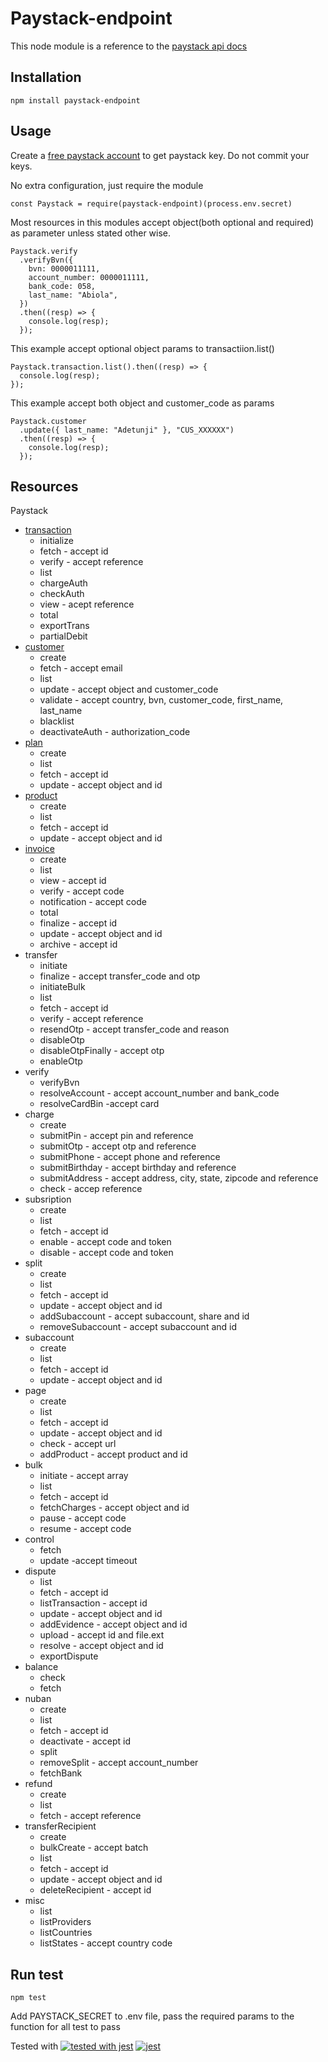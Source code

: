 # Paystack-endpoint

This node module is a reference to the [paystack api docs](https://paystack.com/docs/api/#)

## Installation

```
npm install paystack-endpoint
```

## Usage

Create a [free paystack account](https://dashboard.paystack.co/#/signup) to get paystack key. Do not commit your keys.

No extra configuration, just require the module

```
const Paystack = require(paystack-endpoint)(process.env.secret)
```

Most resources in this modules accept object(both optional and required) as parameter unless stated other wise.

```
Paystack.verify
  .verifyBvn({
    bvn: 0000011111,
    account_number: 0000011111,
    bank_code: 058,
    last_name: "Abiola",
  })
  .then((resp) => {
    console.log(resp);
  });
```

This example accept optional object params to transactiion.list() 
```
Paystack.transaction.list().then((resp) => {
  console.log(resp);
});
```

This example accept both object and customer_code as params
```
Paystack.customer
  .update({ last_name: "Adetunji" }, "CUS_XXXXXX")
  .then((resp) => {
    console.log(resp);
  });
``` 

## Resources

Paystack

- [transaction](https://paystack.com/docs/api/#transaction)
  - initialize
  - fetch - accept id
  - verify - accept reference
  - list
  - chargeAuth
  - checkAuth
  - view - acept reference
  - total
  - exportTrans
  - partialDebit
- [customer](https://paystack.com/docs/api/#customer)
  - create
  - fetch - accept email
  - list
  - update - accept object and customer_code
  - validate - accept country, bvn, customer_code, first_name, last_name
  - blacklist
  - deactivateAuth - authorization_code
- [plan](https://paystack.com/docs/api/#plan)
  - create
  - list
  - fetch - accept id
  - update - accept object and id
- [product](https://paystack.com/docs/api/#product)
  - create
  - list
  - fetch - accept id
  - update - accept object and id
- [invoice](https://paystack.com/docs/api/#invoice)
  - create
  - list
  - view - accept id
  - verify - accept code
  - notification - accept code
  - total
  - finalize - accept id
  - update - accept object and id
  - archive - accept id
- transfer
  - initiate
  - finalize - accept transfer_code and otp
  - initiateBulk 
  - list
  - fetch - accept id
  - verify - accept reference
  - resendOtp - accept transfer_code and reason
  - disableOtp
  - disableOtpFinally - accept otp
  - enableOtp
- verify
  - verifyBvn
  - resolveAccount - accept account_number and bank_code
  - resolveCardBin -accept card
- charge
  - create
  - submitPin - accept pin and reference
  - submitOtp - accept otp and reference
  - submitPhone - accept phone and reference
  - submitBirthday - accept birthday and reference
  - submitAddress - accept address, city, state, zipcode and reference
  - check - accep reference
- subsription
  - create
  - list
  - fetch - accept id
  - enable - accept code and token
  - disable - accept code and token
- split
  - create
  - list
  - fetch - accept id
  - update - accept object and id
  - addSubaccount - accept subaccount, share and id
  - removeSubaccount - accept subaccount and id
- subaccount
  - create
  - list
  - fetch - accept id
  - update - accept object and id
- page
  - create
  - list
  - fetch - accept id
  - update - accept object and id
  - check - accept url
  - addProduct - accept product and id
- bulk
  - initiate - accept array
  - list
  - fetch - accept id
  - fetchCharges - accept object and id
  - pause - accept code
  - resume - accept code
- control
  - fetch
  - update -accept timeout
- dispute
  - list
  - fetch - accept id
  - listTransaction - accept id
  - update - accept object and id
  - addEvidence - accept object and id
  - upload - accept id and file.ext
  - resolve - accept object and id
  - exportDispute 
- balance
  - check
  - fetch
- nuban
  - create
  - list
  - fetch - accept id
  - deactivate - accept id
  - split
  - removeSplit - accept account_number
  - fetchBank
- refund 
  - create
  - list
  - fetch - accept reference
- transferRecipient
  - create
  - bulkCreate - accept batch
  - list
  - fetch - accept id
  - update - accept object and id
  - deleteRecipient - accept id
- misc
  - list
  - listProviders
  - listCountries
  - listStates - accept country code
 
 
## Run test

```
npm test
```
Add PAYSTACK_SECRET to .env file,  pass the required params to the function for all test to pass

Tested with [![tested with jest](https://img.shields.io/badge/tested_with-jest-99424f.svg)](https://github.com/facebook/jest)
[![jest](https://jestjs.io/img/jest-badge.svg)](https://github.com/facebook/jest)